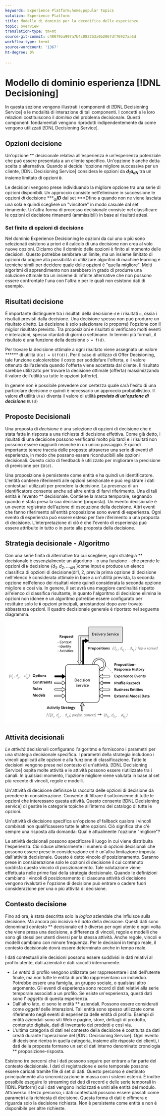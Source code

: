 ```yaml
---
keywords: Experience Platform;home;popular topics
solution: Experience Platform
title: Modello di dominio per la decodifica delle esperienze
topic: overview
translation-type: tm+mt
source-git-commit: c48079ba997a7b4c082253a0b2867df76927aa6d
workflow-type: tm+mt
source-wordcount: '1367'
ht-degree: 0%

---
```



# Modello di dominio esperienza [!DNL Decisioning]

In questa sezione vengono illustrati i componenti di [!DNL Decisioning Service] e le modalità di interazione di tali componenti. I concetti e le loro relazioni costituiscono il *dominio* del problema decisionale. Questi componenti fondamentali vengono riprodotti indipendentemente da come vengono utilizzati [!DNL Decisioning Service].

## Opzioni decisione

Un&#39;opzione ** decisionale relativa all&#39;esperienza è un&#39;esperienza potenziale che può essere presentata a un cliente specifico. Un&#39;opzione è anche detta scelta o alternativa. Quando si decide l&#39;opzione migliore successiva per un cliente, [!DNL Decisioning Service] considera le opzioni da ***d<sub>1</sub>***a***<sub>dN</sub>*** tra un insieme limitato di opzioni **`D`**.

Le decisioni vengono prese individuando la migliore opzione tra una serie di opzioni disponibili. Un approccio consiste nell&#39;eliminare in successione le opzioni *di* decisione ***<sub>di</sub>***ID*** dal set ***Dfino a quando non ne viene lasciata una sola e quindi scegliere un &quot;vincitore&quot; in modo casuale dal set rimanente. Un&#39;altra forma di processo decisionale consiste nel classificare le opzioni di decisione rimanenti (ammissibili) in base ai risultati attesi.

### Set finito di opzioni di decisione

Nel dominio Experience Decisioning le opzioni da cui uno o più sono selezionati esistono a priori e il calcolo di una decisione non crea al volo nuove opzioni. Diciamo che il dominio delle opzioni è finito al momento delle decisioni. Questo potrebbe sembrare un limite, ma un insieme limitato di opzioni dà origine alla possibilità di utilizzare algoritmi di machine learning e tecniche simili per decidere quale delle opzioni è &quot;quella migliore&quot;. Molti algoritmi di apprendimento non sarebbero in grado di produrre una soluzione ottimale tra un insieme di infinite alternative che non possono essere confrontate l&#39;una con l&#39;altra e per le quali non esistono dati di esempio.

## Risultati decisione

È importante distinguere tra i risultati della decisione `d` e i risultati `o`, ossia i risultati previsti dalla decisione. Una decisione spesso non può produrre un risultato diretto. La decisione è solo selezionare (o proporre) l&#39;opzione con il miglior risultato previsto. Tra proposizioni e risultati si verificano molti eventi e interazioni, spesso ritardati di giorni o settimane. In termini più formali, il risultato è una funzione della decisione `o = f(d)`.

Per trovare la decisione ottimale a ogni risultato viene assegnato un valore ****** di utilità `U(o) = U(f(d))`.
Per il caso di utilizzo di Offer Decisioning, tale funzione calcolerebbe il costo per soddisfare l&#39;offerta, e il valore ottenuto dall&#39;azienda quando l&#39;offerta viene accettata dal cliente. Il risultato sarebbe utilizzato per trovare la decisione ottimale (offerta) massimizzando il valore dell&#39;utilità su tutte le opzioni (offerte).

In genere non è possibile prevedere con certezza quale sarà l&#39;esito di una particolare decisione e quindi è necessario un approccio probabilistico. Il valore ***di*** utilità `U(o)` diventa il valore di utilità ***previsto di un&#39;opzione di decisione*** `EU(d)`

## Proposte Decisionali

Una proposta di *decisione* è una selezione di opzioni di decisione che è stata fatta in risposta a una richiesta di decisione effettiva. Come già detto, i risultati di una decisione possono verificarsi molto più tardi e i risultati non possono essere raggiunti neanche in un unico passaggio. È quindi importante tenere traccia delle proposte attraverso una serie di eventi *di* esperienza, in modo che possano essere riconducibili alle opzioni decisionali. Questo ciclo di feedback è utilizzato per migliorare la precisione di previsione per `EU(d)`.

Una proposizione è persistente come entità e ha quindi un identificatore. L&#39;entità contiene riferimenti alle opzioni selezionate e può registrare i dati contestuali utilizzati per prendere la decisione. La presenza di un identificatore consente anche ad altre entità di farvi riferimento. Una di tali entità è l&#39;evento ** decisionale. Contiene la marca temporale, segnando quando è stata presa la sua decisione (proposta). Un evento decisionale è un evento registrato dell&#39;azione di esecuzione della decisione. Altri eventi che fanno riferimento all&#39;entità proposizione sono eventi di esperienza. Ogni evento di esperienza può essere esteso per fare riferimento a una proposta di decisione. L&#39;interpretazione di ciò è che l&#39;evento di esperienza può essere attribuito in tutto o in parte alla proposta della decisione.

## Strategia decisionale - Algoritmo

Con una serie finita di alternative tra cui scegliere, ogni strategia ** decisionale è essenzialmente un algoritmo - o una funzione - che prende le opzioni di **`N`** decisione *{d<sub>1</sub>, d<sub>2</sub>, ...<sub>dN</sub>* *<sub></sub><sub></sub><sub></sub>* }come input e produce un elenco classifica di opzioni di decisione(dr1, 2, prev.la prima opzione di decisione nell&#39;elenco è considerata ottimale in base a un&#39;utilità prevista, la seconda opzione nell&#39;elenco dei risultati viene quindi considerata la seconda opzione migliore e così via. In genere, il set avrà una maggiore cardinalità rispetto all&#39;elenco di classifica risultante, in quanto l&#39;algoritmo di decisione elimina le opzioni non idonee e un algoritmo potrebbe essere configurato per restituire solo le **`K`** opzioni principali, arrestandosi dopo aver trovato abbastanza opzioni.
Il quadro decisionale generale è riportato nel seguente diagramma.

![Fig. 1](./images/decisioning-optimization.png)

## Attività decisionali

*Le attività* decisionali configurano l&#39;algoritmo e forniscono i parametri per una strategia decisionale specifica. I parametri della strategia includono i vincoli applicati alle opzioni e alla funzione di classificazione. Tutte le decisioni vengono prese nel contesto di un&#39;attività. [!DNL Decisioning Service] ospita molte attività e le attività possono essere riutilizzate tra i canali. In qualsiasi momento, l&#39;opzione migliore viene valutata in base al set più recente di vincoli, regole e modelli.

Un&#39;attività di decisione definisce la raccolta delle opzioni di decisione da prendere in considerazione. Consente di filtrare il sottoinsieme di tutte le opzioni che interessano questa attività. Questo consente [!DNL Decisioning service] di gestire le categorie topiche all&#39;interno del catalogo di tutte le opzioni.

Un&#39;attività di decisione specifica un&#39;opzione *di* fallback qualora i vincoli combinati non qualificassero tutte le altre opzioni. Ciò significa che c&#39;è sempre una risposta alla domanda: Qual è attualmente l&#39;opzione &quot;migliore&quot;?

Le attività decisionali possono specificare il luogo in cui viene distribuita l&#39;esperienza. Ciò riduce ulteriormente il numero di opzioni decisionali che possono essere prese in considerazione ed è un&#39;altra limitazione imposta dall&#39;attività decisionale. Questo è detto vincolo *di* posizionamento. Saranno prese in considerazione solo le opzioni di decisione il cui contenuto soddisfa questo vincolo di posizionamento. Tale valutazione viene effettuata nelle prime fasi della strategia decisionale. Quando le definizioni cambiano i vincoli di posizionamento di ciascuna attività di decisione vengono rivalutati e l&#39;opzione di decisione può entrare o cadere fuori considerazione per una o più attività di decisione.

## Contesto decisione

Fino ad ora, è stata descritta solo la *logica* aziendale che influisce sulla decisione. Ma ancora più incisivo è il *dato* della decisione. Questi dati sono denominati contesto ** decisionale ed è diverso per ogni utente e ogni volta che viene presa una decisione, a differenza di vincoli, regole e modelli che sono gli stessi per utenti diversi per la stessa attività. Anche regole, vincoli e modelli cambiano con minore frequenza. Per le decisioni in tempo reale, il contesto decisionale dovrà essere determinato anche in tempo reale.

I dati contestuali alle decisioni possono essere suddivisi in dati relativi al profilo utente, dati aziendali e dati raccolti internamente.

- *Le entità* di profilo vengono utilizzate per rappresentare i dati dell&#39;utente finale, ma non tutte le entità di profilo rappresentano un individuo. Potrebbe essere una famiglia, un gruppo sociale, o qualsiasi altro argomento. Gli eventi di esperienza sono record di dati relativi alla serie temporale associati a un profilo. Se esiste un&#39;esperienza, questi dati sono l&#39; *oggetto* di questa esperienza.
- Dall&#39;altro lato, ci sono le entità ** aziendali. Possono essere considerati come *oggetti* delle interazioni. Tali entità sono spesso utilizzate come riferimento negli eventi di esperienza delle entità di profilo. Esempi di entità aziendali sono siti Web e pagine, store, dettagli di prodotto, contenuto digitale, dati di inventario dei prodotti e così via.
- L&#39;ultima categoria di dati nel contesto della decisione è costituita da dati creati durante l&#39;operazione del [!DNL Decisioning Service]. Ogni evento di decisione rientra in quella categoria, insieme alle risposte dei clienti, i dati della proposta formano un set di dati interno denominato cronologia ** proposizione-risposta.

Esistono tre percorsi che i dati possono seguire per entrare a far parte del contesto decisionale. I dati di registrazione e serie temporale possono essere caricati tramite file di set di dati. Questo percorso è destinato principalmente alla sincronizzazione in massa con i sistemi esterni. È inoltre possibile eseguire lo streaming dei dati di record e delle serie temporali in [!DNL Platform] cui i dati vengono indicizzati e uniti alle entità del modulo. Attraverso il terzo percorso, i dati contestuali possono essere passati come parametri alla richiesta di decisione. Questa forma di dati è effimera e riguarda solo la decisione richiesta. Non è persistente come entità e non è disponibile per altre richieste.
